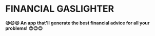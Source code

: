 # **FINANCIAL GASLIGHTER**

**😉😉😉 An app that'll generate the best financial advice for all your problems! 😉😉😉**
